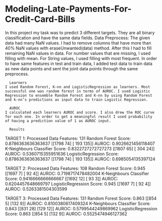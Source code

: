 # Modeling-Late-Payments-For-Credit-Card-Bills

In this project my task was to predict 3 different targets. They are all binary classification and have the same data fields. 
Data Preprocess:
The given data had many NaN values. I had to remove columns that have more than 40% NaN values with eraseUnwanted(data) method. After this I had to fill remaining NaN values in data. For number values that are missing, I used filling with mean. For String values, I used filling with most frequent. In order to have same features in test and train data, I added test data to train data as new data points and sent the joint data points through the same preprocess.

      Learners
	I used Random Forest, K-nn and LogisticRegression as learners. Most successful one was random forest in terms of AUROC. I used Logistic Regression to ensemble Random Forest and K-nn by using Random Forest and k-nn’s predictions as input data to train Logistic Regression. 

      AUROC
	I calculated each learners AUROC and score. I also drew the ROC curve for each one. In order to get a meaningful result I used probability of having a prediction value of 1 as AUROC input.

      Results
TARGET 1:
Processed Data Features: 131
Random Forest
Score:  0.8786363636363637
[[1798   74]
[ 193  135]]
AUROC:  0.9026621456118407
K-Neighbours Classifier
Score:  0.8322727272727273
[[1807   65]
[ 304   24]]
AUROC:  0.5360715355951636
LogisticRegression
Score:  0.8786363636363637
[[1798   74]
[ 193  135]]
AUROC:  0.6985054135397124

TARGET 2:
Processed Data Features: 108
Random Forest
Score:  0.945
[[1697    7]
[  92    4]]
AUROC:  0.7198717478482004
K-Neighbours Classifier
Score:  0.9416666666666667
[[1692   12]
[  93    3]]
AUROC:  0.6204457648669797
LogisticRegression
Score:  0.945
[[1697    7]
[  92    4]]
AUROC:  0.5263381504303599

TARGET 3:
Processed Data Features: 131
Random Forest Score:
0.863
[[854   5]
[132   9]]
AUROC:  0.8100380617409324
K-Neighbours Classifier
Score:  0.843
[[831  28]
[129  12]]
AUROC:  0.5799544249869962
LogisticRegression
Score:  0.863
[[854   5]
[132   9]]
AUROC:  0.5525474946127362
